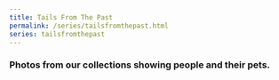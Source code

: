 ```yaml
---
title: Tails From The Past
permalink: /series/tailsfromthepast.html
series: tailsfromthepast
---
```


### Photos from our collections showing people and their pets.